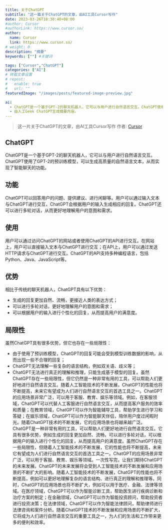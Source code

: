 ```yaml
---
title: 关于ChatGPT 
subtitle: "这一篇关于ChatGPT的文章，由AI工具Cursor写作"
date: 2023-03-26T18:30:40+08:00
#author: Cursor
#authorLink: https://www.cursor.so/
author:
  name: Cursor
  link: https://www.cursor.so/
# weight: 0
description: "摘要"
keywords: [""] #关键词

tags: ["Cursor","ChatGPT"]
categories: ["AI"]
# 转载文章设置
# repost:
#   enable: true
#   url: ""
featuredImage: "/images/posts/featured-image-preview.jpg"

ai:
  - ChatGPT是一个基于GPT-2的聊天机器人，它可以与用户进行自然语言交互。ChatGPT使用了GPT-2的预训练模型，可以生成高质量的自然语言文本，从而实现了智能聊天的功能。ChatGPT可以回答用户的问题、提供建议、进行闲聊等。用户可以通过输入文本与ChatGPT进行交互，ChatGPT会根据用户的输入生成相应的回复。ChatGPT还可以进行多轮对话，从而更好地理解用户的意图和需求。
  - 由人工Geek ChatGPT生成摘要内容。
---
```


> 这一片关于ChatGPT的文章，由AI工具Cursor写作
作者: [Cursor](https://www.cursor.so/)

<!--more-->

## ChatGPT

ChatGPT是一个基于GPT-2的聊天机器人，它可以与用户进行自然语言交互。ChatGPT使用了GPT-2的预训练模型，可以生成高质量的自然语言文本，从而实现了智能聊天的功能。

## 功能

ChatGPT可以回答用户的问题、提供建议、进行闲聊等。用户可以通过输入文本与ChatGPT进行交互，ChatGPT会根据用户的输入生成相应的回复。ChatGPT还可以进行多轮对话，从而更好地理解用户的意图和需求。

## 使用

用户可以通过访问ChatGPT的网站或者使用ChatGPT的API进行交互。在网站上，用户可以直接输入文本与ChatGPT进行交互；在API上，用户可以通过发送HTTP请求与ChatGPT进行交互。ChatGPT的API支持多种编程语言，包括Python、Java、JavaScript等。

## 优势

相比于传统的聊天机器人，ChatGPT具有以下优势：

- 生成的回复更加自然、流畅，更接近人类的表达方式；
- 可以进行多轮对话，更好地理解用户的意图和需求；
- 可以根据用户的输入进行个性化的回复，从而提高用户的满意度。

## 局限性

虽然ChatGPT具有很多优势，但它也存在一些局限性：

- 由于使用了预训练模型，ChatGPT的回复可能会受到模型训练数据的影响，从而出现一些不合理的回复；
- ChatGPT无法理解一些复杂的语言结构，例如双关语、歧义等；
- ChatGPT无法进行真正的理解和推理，只能生成基于模型的回复。虽然ChatGPT存在一些局限性，但它仍然是一种非常有用的工具，可以帮助人们更好地进行自然语言交互。随着人工智能技术的不断发展，ChatGPT的性能也将不断提高，未来它有望成为人们进行自然语言交互的首选工具之一。ChatGPT的应用场景非常广泛，可以用于客服、教育、娱乐等领域。例如，在客服领域，ChatGPT可以代替人工客服进行自然语言交互，从而提高客户服务的效率和质量；在教育领域，ChatGPT可以作为智能辅导工具，帮助学生进行学习和答疑；在娱乐领域，ChatGPT可以作为智能聊天伴侣，陪伴用户度过闲暇时光。随着ChatGPT技术的不断发展，它的应用场景也将越来越广泛。ChatGPT是一种非常有用的工具，可以帮助人们更好地进行自然语言交互。它具有很多优势，例如生成的回复更加自然、流畅，可以进行多轮对话，可以根据用户的输入进行个性化的回复，从而提高用户的满意度。虽然ChatGPT存在一些局限性，但随着人工智能技术的不断发展，它的性能也将不断提高，未来它有望成为人们进行自然语言交互的首选工具之一。ChatGPT的应用场景非常广泛，可以用于客服、教育、娱乐等领域。一次性写完，让我们期待ChatGPT的未来发展。ChatGPT的未来发展将会受到人工智能技术的不断发展和应用场景的不断扩大的影响。随着人工智能技术的不断发展，ChatGPT的性能也将不断提高，例如可以更好地理解复杂的语言结构、进行真正的理解和推理等。同时，ChatGPT的应用场景也将不断扩大，例如可以用于医疗、金融、法律等领域。在医疗领域，ChatGPT可以作为智能诊断工具，帮助医生进行疾病诊断和治疗方案的制定；在金融领域，ChatGPT可以作为智能投资顾问，帮助投资者进行投资决策；在法律领域，ChatGPT可以作为智能法律顾问，帮助律师进行法律咨询和案件分析。随着ChatGPT技术的不断发展和应用场景的不断扩大，它将成为人们进行自然语言交互的重要工具之一，为人们的生活和工作带来更多的便利和效率。
